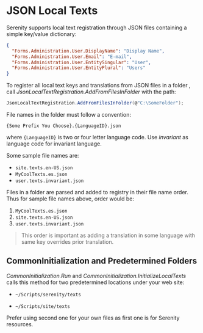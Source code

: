 # JSON Local Texts

Serenity supports local text registration through JSON files containing a simple key/value dictionary:

```json
{
  "Forms.Administration.User.DisplayName": "Display Name",
  "Forms.Administration.User.Email": "E-mail",
  "Forms.Administration.User.EntitySingular": "User",
  "Forms.Administration.User.EntityPlural": "Users"
}
```

To register all local text keys and translations from JSON files in a folder , call *JsonLocalTextRegistration.AddFromFilesInFolder* with the path:

```cs
JsonLocalTextRegistration.AddFromFilesInFolder(@"C:\SomeFolder");
```

File names in the folder must follow a convention:

`{Some Prefix You Choose}.{LanguageID}.json`

where `{LanguageID}` is two or four letter language code. Use *invariant* as language code for invariant language.

Some sample file names are:

- `site.texts.en-US.json`
- `MyCoolTexts.es.json`
- `user.texts.invariant.json`

Files in a folder are parsed and added to registry in their file name order. Thus for sample file names above, order would be:

1. `MyCoolTexts.es.json`
2. `site.texts.en-US.json`
3. `user.texts.invariant.json`

> This order is important as adding a translation in some language with same key overrides prior translation.

## CommonInitialization and Predetermined Folders
*CommonInitialization.Run* and *CommonInitialization.InitializeLocalTexts* calls this method for two predetermined locations under your web site:

- `~/Scripts/serenity/texts`

- `~/Scripts/site/texts`

Prefer using second one for your own files as first one is for Serenity resources.


